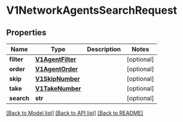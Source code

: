 # V1NetworkAgentsSearchRequest

## Properties
Name | Type | Description | Notes
------------ | ------------- | ------------- | -------------
**filter** | [**V1AgentFilter**](V1AgentFilter.md) |  | [optional] 
**order** | [**V1AgentOrder**](V1AgentOrder.md) |  | [optional] 
**skip** | [**V1SkipNumber**](V1SkipNumber.md) |  | [optional] 
**take** | [**V1TakeNumber**](V1TakeNumber.md) |  | [optional] 
**search** | **str** |  | [optional] 

[[Back to Model list]](../README.md#documentation-for-models) [[Back to API list]](../README.md#documentation-for-api-endpoints) [[Back to README]](../README.md)


